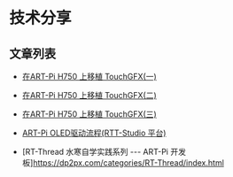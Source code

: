 # 技术分享

## 文章列表

- [在ART-Pi H750 上移植 TouchGFX(一)](https://blog.csdn.net/sinat_31039061/article/details/108599356)

- [在ART-Pi H750 上移植 TouchGFX(二)](https://blog.csdn.net/sinat_31039061/article/details/108614721)

- [在ART-Pi H750 上移植 TouchGFX(三)](https://blog.csdn.net/sinat_31039061/article/details/108638097)

- [ART-Pi OLED驱动流程(RTT-Studio 平台)](http://suo.nz/52VW35)

- [RT-Thread 水寒自学实践系列 --- ART-Pi 开发板]https://dp2px.com/categories/RT-Thread/index.html
